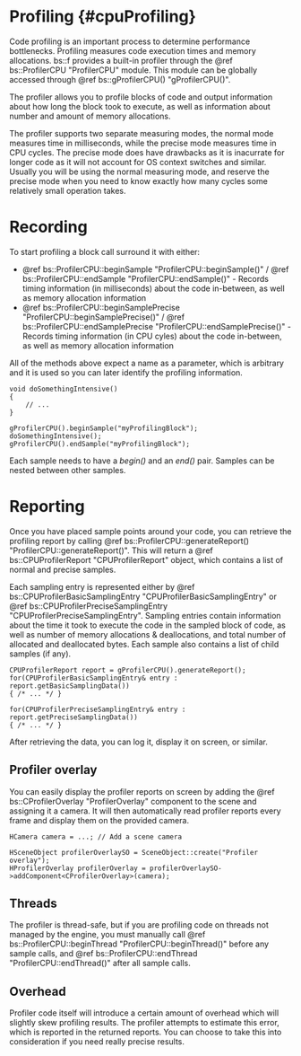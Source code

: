 Profiling				{#cpuProfiling}
===============

Code profiling is an important process to determine performance bottlenecks. Profiling measures code execution times and memory allocations. bs::f provides a built-in profiler through the @ref bs::ProfilerCPU "ProfilerCPU" module. This module can be globally accessed through @ref bs::gProfilerCPU() "gProfilerCPU()".

The profiler allows you to profile blocks of code and output information about how long the block took to execute, as well as information about number and amount of memory allocations.

The profiler supports two separate measuring modes, the normal mode measures time in milliseconds, while the precise mode measures time in CPU cycles. The precise mode does have drawbacks as it is inacurrate for longer code as it will not account for OS context switches and similar. Usually you will be using the normal measuring mode, and reserve the precise mode when you need to know exactly how many cycles some relatively small operation takes.

# Recording
To start profiling a block call surround it with either:
 - @ref bs::ProfilerCPU::beginSample "ProfilerCPU::beginSample()" / @ref bs::ProfilerCPU::endSample "ProfilerCPU::endSample()" - Records timing information (in milliseconds) about the code in-between, as well as memory allocation information
 - @ref bs::ProfilerCPU::beginSamplePrecise "ProfilerCPU::beginSamplePrecise()" / @ref bs::ProfilerCPU::endSamplePrecise "ProfilerCPU::endSamplePrecise()" - Records timing information (in CPU cyles) about the code in-between, as well as memory allocation information
 
All of the methods above expect a name as a parameter, which is arbitrary and it is used so you can later identify the profiling information. 

~~~~~~~~~~~~~{.cpp}
void doSomethingIntensive()
{
	// ...
}

gProfilerCPU().beginSample("myProfilingBlock");
doSomethingIntensive();
gProfilerCPU().endSample("myProfilingBlock");
~~~~~~~~~~~~~

Each sample needs to have a *begin()* and an *end()* pair. Samples can be nested between other samples.

# Reporting
Once you have placed sample points around your code, you can retrieve the profiling report by calling @ref bs::ProfilerCPU::generateReport() "ProfilerCPU::generateReport()". This will return a @ref bs::CPUProfilerReport "CPUProfilerReport" object, which contains a list of normal and precise samples.

Each sampling entry is represented either by @ref bs::CPUProfilerBasicSamplingEntry "CPUProfilerBasicSamplingEntry" or @ref bs::CPUProfilerPreciseSamplingEntry "CPUProfilerPreciseSamplingEntry". Sampling entries contain information about the time it took to execute the code in the sampled block of code, as well as number of memory allocations & deallocations, and total number of allocated and deallocated bytes. Each sample also contains a list of child samples (if any).

~~~~~~~~~~~~~{.cpp}
CPUProfilerReport report = gProfilerCPU().generateReport();
for(CPUProfilerBasicSamplingEntry& entry : report.getBasicSamplingData())
{ /* ... */ }

for(CPUProfilerPreciseSamplingEntry& entry : report.getPreciseSamplingData())
{ /* ... */ }
~~~~~~~~~~~~~

After retrieving the data, you can log it, display it on screen, or similar.

## Profiler overlay
You can easily display the profiler reports on screen by adding the @ref bs::CProfilerOverlay "ProfilerOverlay" component to the scene and assigning it a camera. It will then automatically read profiler reports every frame and display them on the provided camera.

~~~~~~~~~~~~~{.cpp}
HCamera camera = ...; // Add a scene camera

HSceneObject profilerOverlaySO = SceneObject::create("Profiler overlay");
HProfilerOverlay profilerOverlay = profilerOverlaySO->addComponent<CProfilerOverlay>(camera);
~~~~~~~~~~~~~

## Threads
The profiler is thread-safe, but if you are profiling code on threads not managed by the engine, you must manually call @ref bs::ProfilerCPU::beginThread "ProfilerCPU::beginThread()" before any sample calls, and @ref bs::ProfilerCPU::endThread "ProfilerCPU::endThread()" after all sample calls.

## Overhead
Profiler code itself will introduce a certain amount of overhead which will slightly skew profiling results. The profiler attempts to estimate this error, which is reported in the returned reports. You can choose to take this into consideration if you need really precise results.